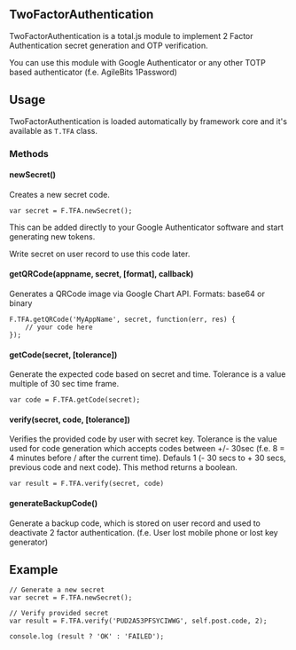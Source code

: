 TwoFactorAuthentication
-----------------------

TwoFactorAuthentication is a total.js module to implement 2 Factor Authentication secret generation and OTP verification.

You can use this module with Google Authenticator or any other TOTP based authenticator (f.e. AgileBits 1Password)

Usage
-----

TwoFactorAuthentication is loaded automatically by framework core and it's available as ```T.TFA``` class.

### Methods

#### newSecret()

Creates a new secret code.

```
var secret = F.TFA.newSecret();
```

This can be added directly to your Google Authenticator software and start generating new tokens.

Write secret on user record to use this code later.

#### getQRCode(appname, secret, [format], callback)

Generates a QRCode image via Google Chart API.
Formats: base64 or binary

```
F.TFA.getQRCode('MyAppName', secret, function(err, res) {
	// your code here
});
```

#### getCode(secret, [tolerance])

Generate the expected code based on secret and time.
Tolerance is a value multiple of 30 sec time frame.

```
var code = F.TFA.getCode(secret);
```

#### verify(secret, code, [tolerance])

Verifies the provided code by user with secret key.
Tolerance is the value used for code generation which accepts codes between +/- 30sec (f.e. 8 = 4 minutes before / after the current time). Defauls 1 (- 30 secs to + 30 secs, previous code and next code).
This method returns a boolean.

```
var result = F.TFA.verify(secret, code)
```

#### generateBackupCode()

Generate a backup code, which is stored on user record and used to deactivate 2 factor authentication. (f.e. User lost mobile phone or lost key generator)

Example
-------

```
// Generate a new secret
var secret = F.TFA.newSecret();

// Verify provided secret
var result = F.TFA.verify('PUD2A53PFSYCIWWG', self.post.code, 2);

console.log (result ? 'OK' : 'FAILED');
```
